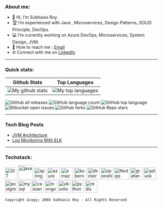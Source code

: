 <!-- 
Copyright (c) 2004 Subhasis Roy - All Rights Reserved
Unauthorized copying or redistribution of this file in source and binary forms via any medium is strictly prohibited.
-->
<!---
subhroy/subhroy is a ✨ special ✨ repository because its `README.md` (this file) appears on your GitHub profile.
You can click the Preview link to take a look at your changes.
--->
### About me:
- 👋 Hi, I’m Subhasis Roy.
- 🏆 I’m experienced with Java , Microservices, Design Patterns, SOLID Principle, DevOps.
- 💻 I’m currently working on Azure DevOps, Microservices, System Design, JVM.
- 📧 How to reach me : [Email](subhasis.it@gmail.com)
- 🌐 Connect with me on [LinkedIn](https://www.linkedin.com/in/subhasis-roy/)

---

### Quick stats:
| Github Stats | Top Languages |
| --- | --- |
| ![My github stats](https://github-readme-stats.vercel.app/api?username=subhroy&show_icons=true&theme=gotham) | ![My top languages](https://github-readme-stats.vercel.app/api/top-langs/?username=subhroy&show_icons=true&theme=gotham) |

![GitHub all releases](https://img.shields.io/github/downloads/{subhroy}/{repo-name}/total)
![GitHub language count](https://img.shields.io/github/languages/count/{username}/{repo-name})
![GitHub top language](https://img.shields.io/github/languages/top/{username}/{repo-name}?color=yellow)
![Bitbucket open issues](https://img.shields.io/bitbucket/issues/{username}/{repo-name})
![GitHub forks](https://img.shields.io/github/forks/{username}/{repo-name}?style=social)
![GitHub Repo stars](https://img.shields.io/github/stars/{username}/{repo-name}?style=social)

---
### Tech Blog Posts
<!-- BLOG_START -->
- [JVM Architecture](https://dzone.com/articles/jvm-memory-architecture-and-gc)
- [Log Monitoring With ELK](https://dzone.com/articles/jenkins-log-monitoring-with-elk) 
<!-- BLOG_END -->
---

### Techstack:

<p align="left">
      <img src="https://www.vectorlogo.zone/logos/git-scm/git-scm-icon.svg" alt="GIT" width="40" height="40"/>
      <img src="https://www.vectorlogo.zone/logos/java/java-icon.svg" alt="java" width="48" height="48"/> 
      <img src="https://www.vectorlogo.zone/logos/springio/springio-icon.svg" alt="spring" width="40" height="40"/>
      <img src="https://www.vectorlogo.zone/logos/microsoft_azure/microsoft_azure-icon.svg" alt="azure" width="40" height="40"/>
      <img src="https://www.vectorlogo.zone/logos/amazon_aws/amazon_aws-icon.svg" alt="amazonaws" width="40" height="40"/>   
      <img src="https://www.vectorlogo.zone/logos/kubernetes/kubernetes-icon.svg" alt="kubernetes" width="40" height="40"/>
      <img src="https://www.vectorlogo.zone/logos/docker/docker-official.svg" alt="docker" width="40" height="40"/>
      <img src="https://www.vectorlogo.zone/logos/openshift/openshift-icon.svg" alt="openshift" width="40" height="40"/>
      <img src="https://www.vectorlogo.zone/logos/nodejs/nodejs-icon.svg" alt="Nodejs" width="50" height="40"/>            
      <img src="https://www.vectorlogo.zone/logos/grafana/grafana-icon.svg" alt="grafana" width="40" height="40"/>
      <img src="https://www.vectorlogo.zone/logos/splunk/splunk-icon.svg" alt="splunk" width="40" height="40"/>
      <img src="https://www.vectorlogo.zone/logos/postgresql/postgresql-icon.svg" alt="postgres" width="40" height="40"/>
      <img src="https://www.vectorlogo.zone/logos/mysql/mysql-icon.svg" alt="mysql" width="40" height="40"/>
      <img src="https://www.vectorlogo.zone/logos/apache_cassandra/apache_cassandra-icon.svg" alt="cassandra" width="40" height="40"/>
      <img src="https://www.vectorlogo.zone/logos/mongodb/mongodb-icon.svg" alt="mongodb" width="40" height="40"/>
      <img src="https://www.vectorlogo.zone/logos/ubuntu/ubuntu-icon.svg" alt="ubuntu" width="40" height="40"/>
      <img src="https://www.vectorlogo.zone/logos/python/python-icon.svg" alt="python" width="40" height="40"/>
      <img src="https://www.vectorlogo.zone/logos/redis/redis-icon.svg" alt="redis" width="40" height="40"/>
</p>

>
`Copyright &copy; 2004 Subhasis Roy - All Rights Reserved`

